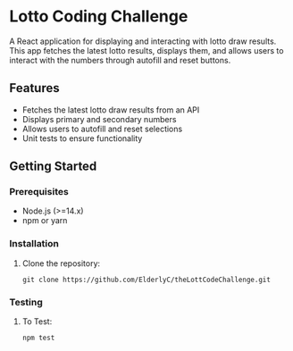 # Lotto Coding Challenge

A React application for displaying and interacting with lotto draw results. This app fetches the latest lotto results, displays them, and allows users to interact with the numbers through autofill and reset buttons.

## Features

- Fetches the latest lotto draw results from an API
- Displays primary and secondary numbers
- Allows users to autofill and reset selections
- Unit tests to ensure functionality

## Getting Started

### Prerequisites

- Node.js (>=14.x)
- npm or yarn

### Installation

1. Clone the repository:

   ```git clone https://github.com/ElderlyC/theLottCodeChallenge.git```

### Testing

1. To Test:

   ```npm test```
